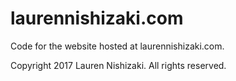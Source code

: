 # laurennishizaki.com

Code for the website hosted at laurennishizaki.com.

Copyright 2017 Lauren Nishizaki. All rights reserved.

